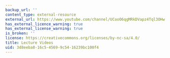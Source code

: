 ```yaml
---
backup_url: ''
content_type: external-resource
external_url: https://www.youtube.com/channel/UCooO6qgMRkDVapz4Tql3OHw
has_external_licence_warning: true
has_external_license_warning: true
is_broken: ''
license: https://creativecommons.org/licenses/by-nc-sa/4.0/
title: Lecture Videos
uid: 3d8eeba8-16c5-4569-9c54-16239bc100f4
---
```

